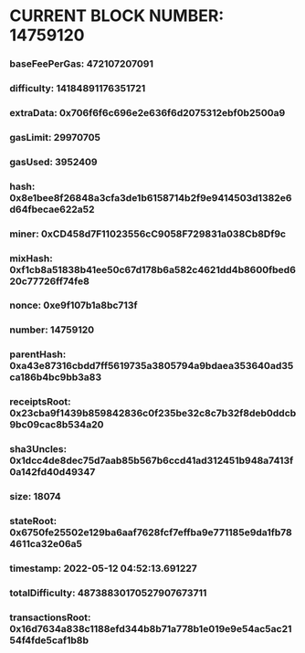 # CURRENT BLOCK NUMBER: 14759120

### baseFeePerGas: 472107207091
### difficulty: 14184891176351721
### extraData: 0x706f6f6c696e2e636f6d2075312ebf0b2500a9
### gasLimit: 29970705
### gasUsed: 3952409
### hash: 0x8e1bee8f26848a3cfa3de1b6158714b2f9e9414503d1382e6d64fbecae622a52
### miner: 0xCD458d7F11023556cC9058F729831a038Cb8Df9c
### mixHash: 0xf1cb8a51838b41ee50c67d178b6a582c4621dd4b8600fbed620c77726ff74fe8
### nonce: 0xe9f107b1a8bc713f
### number: 14759120
### parentHash: 0xa43e87316cbdd7ff5619735a3805794a9bdaea353640ad35ca186b4bc9bb3a83
### receiptsRoot: 0x23cba9f1439b859842836c0f235be32c8c7b32f8deb0ddcb9bc09cac8b534a20
### sha3Uncles: 0x1dcc4de8dec75d7aab85b567b6ccd41ad312451b948a7413f0a142fd40d49347
### size: 18074
### stateRoot: 0x6750fe25502e129ba6aaf7628fcf7effba9e771185e9da1fb784611ca32e06a5
### timestamp: 2022-05-12 04:52:13.691227
### totalDifficulty: 48738830170527907673711
### transactionsRoot: 0x16d7634a838c1188efd344b8b71a778b1e019e9e54ac5ac2154f4fde5caf1b8b
